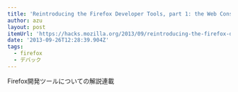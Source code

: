 ```yaml
---
title: 'Reintroducing the Firefox Developer Tools, part 1: the Web Console and the JavaScript Debugger ✩ Mozilla Hacks – the Web developer blog'
author: azu
layout: post
itemUrl: 'https://hacks.mozilla.org/2013/09/reintroducing-the-firefox-developer-tools-part-1-the-web-console-and-the-javascript-debugger/'
date: '2013-09-26T12:28:39.904Z'
tags:
  - firefox
  - デバック
---
```

Firefox開発ツールについての解説連載
